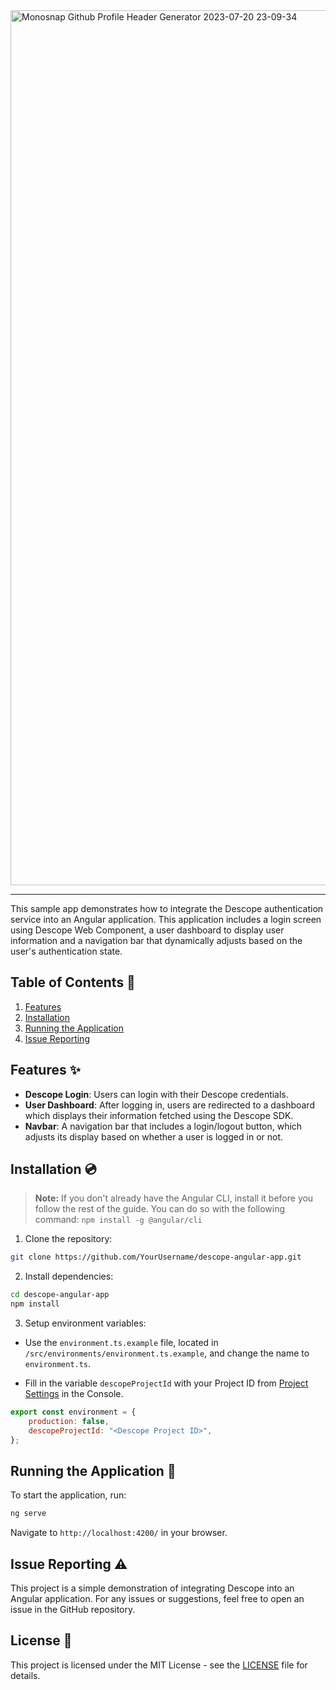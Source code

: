 <img width="1400" alt="Monosnap Github Profile Header Generator 2023-07-20 23-09-34" src="https://github.com/descope-sample-apps/angular-webjs-sample-app/assets/32936811/e4452fcf-e566-4795-bb56-2e677aa8bcf0">

---

This sample app demonstrates how to integrate the Descope authentication service into an Angular application. This application includes a login screen using Descope Web Component, a user dashboard to display user information and a navigation bar that dynamically adjusts based on the user's authentication state.

## Table of Contents 📝

1. [Features](#features)
2. [Installation](#installation)
3. [Running the Application](#running-the-application)
4. [Issue Reporting](#issue-reporting)

## Features ✨

* **Descope Login**: Users can login with their Descope credentials.
* **User Dashboard**: After logging in, users are redirected to a dashboard which displays their information fetched using the Descope SDK.
* **Navbar**: A navigation bar that includes a login/logout button, which adjusts its display based on whether a user is logged in or not.

## Installation 💿

> **Note:** If you don't already have the Angular CLI, install it before you follow the rest of the guide. You can do so with the following command: `npm install -g @angular/cli`

1. Clone the repository:
```bash
git clone https://github.com/YourUsername/descope-angular-app.git
```

2. Install dependencies:
```bash
cd descope-angular-app
npm install
```

3. Setup environment variables:

* Use the `environment.ts.example` file, located in `/src/environments/environment.ts.example`, and change the name to `environment.ts`.

* Fill in the variable `descopeProjectId` with your Project ID from [Project Settings](https://app.descope.com/settings/project) in the Console.
    
```javascript
export const environment = {
    production: false,
    descopeProjectId: "<Descope Project ID>",
};
```

## Running the Application 🚀

To start the application, run:

```bash
ng serve
```

Navigate to `http://localhost:4200/` in your browser.

## Issue Reporting ⚠️

This project is a simple demonstration of integrating Descope into an Angular application. For any issues or suggestions, feel free to open an issue in the GitHub repository. 

## License 📜

This project is licensed under the MIT License - see the [LICENSE](LICENSE) file for details.
